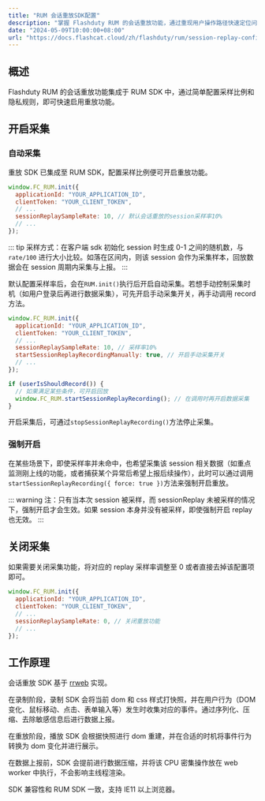 ```yaml
---
title: "RUM 会话重放SDK配置"
description: "掌握 Flashduty RUM 的会话重放功能，通过重现用户操作路径快速定位问题并优化用户体验。"
date: "2024-05-09T10:00:00+08:00"
url: "https://docs.flashcat.cloud/zh/flashduty/rum/session-replay-config"
---
```


## 概述

Flashduty RUM 的会话重放功能集成于 RUM SDK 中，通过简单配置采样比例和隐私规则，即可快速启用重放功能。

## 开启采集

### 自动采集

重放 SDK 已集成至 RUM SDK，配置采样比例便可开启重放功能。

```js
window.FC_RUM.init({
  applicationId: "YOUR_APPLICATION_ID",
  clientToken: "YOUR_CLIENT_TOKEN",
  // ...
  sessionReplaySampleRate: 10, // 默认会话重放的session采样率10%
  // ...
});
```

::: tip
采样方式：在客户端 sdk 初始化 session 时生成 0-1 之间的随机数，与 `rate/100` 进行大小比较。如落在区间内，则该 session 会作为采集样本，回放数据会在 session 周期内采集与上报。
:::

默认配置采样率后，会在`RUM.init()`执行后开启自动采集。若想手动控制采集时机（如用户登录后再进行数据采集），可先开启手动采集开关，再手动调用 record 方法。

```js
window.FC_RUM.init({
  applicationId: "YOUR_APPLICATION_ID",
  clientToken: "YOUR_CLIENT_TOKEN",
  // ...
  sessionReplaySampleRate: 10, // 采样率10%
  startSessionReplayRecordingManually: true, // 开启手动采集开关
  // ...
});

if (userIsShouldRecord()) {
  // 如果满足某些条件，可开启回放
  window.FC_RUM.startSessionReplayRecording(); // 在调用时再开启数据采集
}
```

开启采集后，可通过`stopSessionReplayRecording()`方法停止采集。

### 强制开启

在某些场景下，即使采样率并未命中，也希望采集该 session 相关数据（如重点监测刚上线的功能，或者捕获某个异常后希望上报后续操作），此时可以通过调用
`startSessionReplayRecording({ force: true })`方法来强制开启重放。

::: warning
注：只有当本次 session 被采样，而 sessionReplay 未被采样的情况下，强制开启才会生效。如果 session 本身并没有被采样，即使强制开启 replay 也无效。
:::

## 关闭采集

如果需要关闭采集功能，将对应的 replay 采样率调整至 0 或者直接去掉该配置项即可。

```js
window.FC_RUM.init({
  applicationId: "YOUR_APPLICATION_ID",
  clientToken: "YOUR_CLIENT_TOKEN",
  // ...
  sessionReplaySampleRate: 0, // 关闭重放功能
  // ...
});
```

## 工作原理

会话重放 SDK 基于 [rrweb](https://www.rrweb.io/) 实现。

在录制阶段，录制 SDK 会将当前 dom 和 css 样式打快照，并在用户行为（DOM 变化、鼠标移动、点击、表单输入等）发生时收集对应的事件。通过序列化、压缩、去除敏感信息后进行数据上报。

在重放阶段，播放 SDK 会根据快照进行 dom 重建，并在合适的时机将事件行为转换为 dom 变化并进行展示。

在数据上报前，SDK 会提前进行数据压缩，并将该 CPU 密集操作放在 web worker 中执行，不会影响主线程渲染。

SDK 兼容性和 RUM SDK 一致，支持 IE11 以上浏览器。
